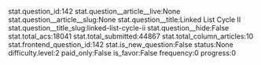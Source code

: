 stat.question_id:142
stat.question__article__live:None
stat.question__article__slug:None
stat.question__title:Linked List Cycle II
stat.question__title_slug:linked-list-cycle-ii
stat.question__hide:False
stat.total_acs:18041
stat.total_submitted:44867
stat.total_column_articles:10
stat.frontend_question_id:142
stat.is_new_question:False
status:None
difficulty.level:2
paid_only:False
is_favor:False
frequency:0
progress:0
